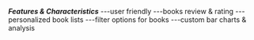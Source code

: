
*******Features & Characteristics*******
---user friendly
---books review & rating
---personalized book lists
---filter options for books
---custom bar charts & analysis